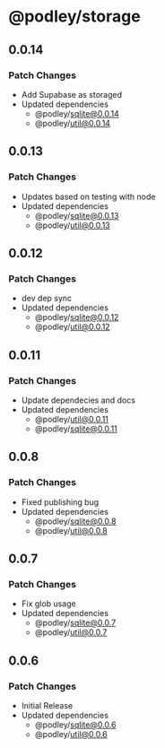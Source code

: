 # @podley/storage

## 0.0.14

### Patch Changes

- Add Supabase as storaged
- Updated dependencies
  - @podley/sqlite@0.0.14
  - @podley/util@0.0.14

## 0.0.13

### Patch Changes

- Updates based on testing with node
- Updated dependencies
  - @podley/sqlite@0.0.13
  - @podley/util@0.0.13

## 0.0.12

### Patch Changes

- dev dep sync
- Updated dependencies
  - @podley/sqlite@0.0.12
  - @podley/util@0.0.12

## 0.0.11

### Patch Changes

- Update dependecies and docs
- Updated dependencies
  - @podley/util@0.0.11
  - @podley/sqlite@0.0.11

## 0.0.8

### Patch Changes

- Fixed publishing bug
- Updated dependencies
  - @podley/sqlite@0.0.8
  - @podley/util@0.0.8

## 0.0.7

### Patch Changes

- Fix glob usage
- Updated dependencies
  - @podley/sqlite@0.0.7
  - @podley/util@0.0.7

## 0.0.6

### Patch Changes

- Initial Release
- Updated dependencies
  - @podley/sqlite@0.0.6
  - @podley/util@0.0.6

